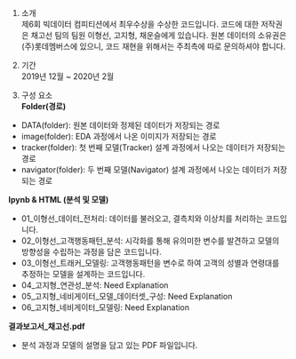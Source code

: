 1. 소개  
제6회 빅데이터 컴피티션에서 최우수상을 수상한 코드입니다. 코드에 대한 저작권은 채고선 팀의 팀원 이형선, 고지형, 채운슬에게 있습니다. 원본 데이터의 소유권은 (주)롯데멤버스에 있으니, 코드 재현을 위해서는 주최측에 따로 문의하셔야 합니다.

2. 기간  
2019년 12월 ~ 2020년 2월

3. 구성 요소  
  **Folder(경로)**
  - DATA(folder): 원본 데이터와 정제된 데이터가 저장되는 경로
  - image(folder): EDA 과정에서 나온 이미지가 저장되는 경로
  - tracker(folder): 첫 번째 모델(Tracker) 설계 과정에서 나오는 데이터가 저장되는 경로
  - navigator(folder): 두 번째 모델(Navigator) 설계 과정에서 나오는 데이터가 저장되는 경로

  **Ipynb & HTML (분석 및 모델)** 
  - 01_이형선_데이터_전처리: 데이터를 불러오고, 결측치와 이상치를 처리하는 코드입니다.
  - 02_이형선_고객행동패턴_분석: 시각화를 통해 유의미한 변수를 발견하고 모델의 방향성을 수립하는 과정을 담은 코드입니다.
  - 03_이형선_트래커_모델링: 고객행동패턴을 변수로 하여 고객의 성별과 연령대를 추정하는 모델을 설계하는 코드입니다.
  - 04_고지형_연관성_분석: Need Explanation
  - 05_고지형_네비게이터_모델_데이터셋_구성: Need Explanation
  - 06_고지형_네비게이터_모델링:  Need Explanation

  **결과보고서_채고선.pdf**
  - 분석 과정과 모델의 설명을 담고 있는 PDF 파일입니다.
